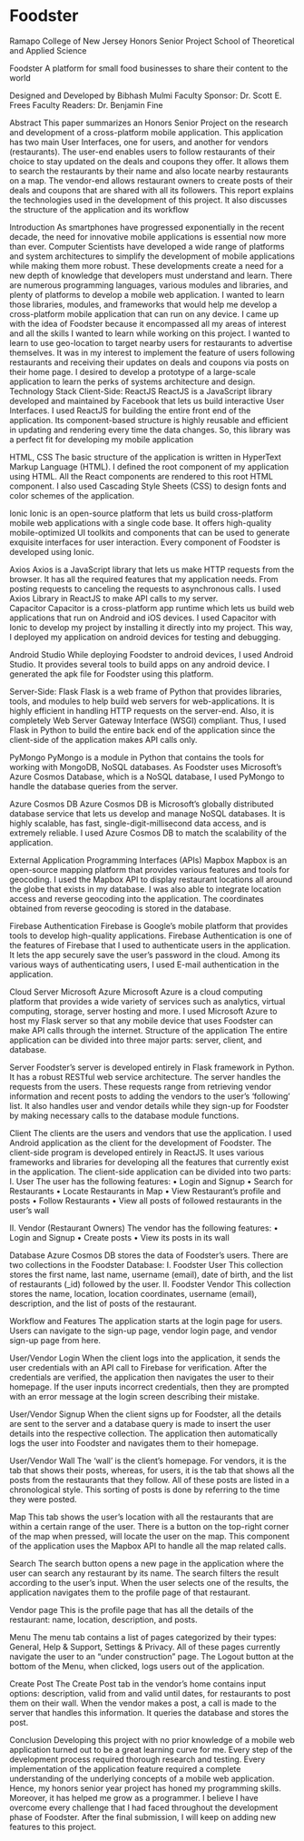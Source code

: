 # Foodster
Ramapo College of New Jersey
Honors Senior Project
School of Theoretical and Applied Science

Foodster
A platform for small food businesses to share their content to the world

Designed and Developed by Bibhash Mulmi
Faculty Sponsor: Dr. Scott E. Frees
Faculty Readers: Dr. Benjamin Fine

Abstract 
	This paper summarizes an Honors Senior Project on the research and development of a cross-platform mobile application. This application has two main User Interfaces, one for users, and another for vendors (restaurants). The user-end enables users to follow restaurants of their choice to stay updated on the deals and coupons they offer. It allows them to search the restaurants by their name and also locate nearby restaurants on a map. The vendor-end allows restaurant owners to create posts of their deals and coupons that are shared with all its followers. 
	This report explains the technologies used in the development of this project. It also discusses the structure of the application and its workflow
 
Introduction
As smartphones have progressed exponentially in the recent decade, the need for innovative mobile applications is essential now more than ever. Computer Scientists have developed a wide range of platforms and system architectures to simplify the development of mobile applications while making them more robust. These developments create a need for a new depth of knowledge that developers must understand and learn. There are numerous programming languages, various modules and libraries, and plenty of platforms to develop a mobile web application. I wanted to learn those libraries, modules, and frameworks that would help me develop a cross-platform mobile application that can run on any device. 
I came up with the idea of Foodster because it encompassed all my areas of interest and all the skills I wanted to learn while working on this project. I wanted to learn to use geo-location to target nearby users for restaurants to advertise themselves. It was in my interest to implement the feature of users following restaurants and receiving their updates on deals and coupons via posts on their home page. I desired to develop a prototype of a large-scale application to learn the perks of systems architecture and design. 
Technology Stack
Client-Side:
ReactJS
	ReactJS is a JavaScript library developed and maintained by Facebook that lets us build interactive User Interfaces. I used ReactJS for building the entire front end of the application. Its component-based structure is highly reusable and efficient in updating and rendering every time the data changes. So, this library was a perfect fit for developing my mobile application

HTML, CSS
	The basic structure of the application is written in HyperText Markup Language (HTML). I defined the root component of my application using HTML. All the React components are rendered to this root HTML component. I also used Cascading Style Sheets (CSS) to design fonts and color schemes of the application. 

Ionic
	Ionic is an open-source platform that lets us build cross-platform mobile web applications with a single code base. It offers high-quality mobile-optimized UI toolkits and components that can be used to generate exquisite interfaces for user interaction. Every component of Foodster is developed using Ionic.

Axios
	Axios is a JavaScript library that lets us make HTTP requests from the browser. It has all the required features that my application needs. From posting requests to canceling the requests to asynchronous calls. I used Axios Library in ReactJS to make API calls to my server.  
Capacitor
	Capacitor is a cross-platform app runtime which lets us build web applications that run on Android and iOS devices. I used Capacitor with Ionic to develop my project by installing it directly into my project. This way, I deployed my application on android devices for testing and debugging.

Android Studio
	While deploying Foodster to android devices, I used Android Studio. It provides several tools to build apps on any android device. I generated the apk file for Foodster using this platform.
 
Server-Side:
Flask
	Flask is a web frame of Python that provides libraries, tools, and modules to help build web servers for web-applications. It is highly efficient in handling HTTP requests on the server-end. Also, it is completely Web Server Gateway Interface (WSGI) compliant. Thus, I used Flask in Python to build the entire back end of the application since the client-side of the application makes API calls only. 

PyMongo
	PyMongo is a module in Python that contains the tools for working with MongoDB, NoSQL databases. As Foodster uses Microsoft’s Azure Cosmos Database, which is a NoSQL database, I used PyMongo to handle the database queries from the server.


Azure Cosmos DB
	Azure Cosmos DB is Microsoft’s globally distributed database service that lets us develop and manage NoSQL databases. It is highly scalable, has fast, single-digit-millisecond data access, and is extremely reliable. I used Azure Cosmos DB to match the scalability of the application.

External Application Programming Interfaces (APIs)
Mapbox
	Mapbox is an open-source mapping platform that provides various features and tools for geocoding. I used the Mapbox API to display restaurant locations all around the globe that exists in my database. I was also able to integrate location access and reverse geocoding into the application. The coordinates obtained from reverse geocoding is stored in the database.

Firebase Authentication
	Firebase is Google’s mobile platform that provides tools to develop high-quality applications. Firebase Authentication is one of the features of Firebase that I used to authenticate users in the application. It lets the app securely save the user’s password in the cloud. Among its various ways of authenticating users, I used E-mail authentication in the application.

Cloud Server
Microsoft Azure
	Microsoft Azure is a cloud computing platform that provides a wide variety of services such as analytics, virtual computing, storage, server hosting and more. I used Microsoft Azure to host my Flask server so that any mobile device that uses Foodster can make API calls through the internet. 
Structure of the application
The entire application can be divided into three major parts: server, client, and database.

Server
Foodster’s server is developed entirely in Flask framework in Python. It has a robust RESTful web service architecture. The server handles the requests from the users. These requests range from retrieving vendor information and recent posts to adding the vendors to the user’s ‘following’ list. It also handles user and vendor details while they sign-up for Foodster by making necessary calls to the database module functions.

Client 
	The clients are the users and vendors that use the application. I used Android application as the client for the development of Foodster. The client-side program is developed entirely in ReactJS. It uses various frameworks and libraries for developing all the features that currently exist in the application. The client-side application can be divided into two parts: 
I.	User
The user has the following features:
•	Login and Signup
•	Search for Restaurants
•	Locate Restaurants in Map
•	View Restaurant’s profile and posts
•	Follow Restaurants
•	View all posts of followed restaurants in the user’s wall

II.	Vendor (Restaurant Owners)
The vendor has the following features:
•	Login and Signup
•	Create posts
•	View its posts in its wall

Database
	Azure Cosmos DB stores the data of Foodster’s users. There are two collections in the Foodster Database:
I.	Foodster User
This collection stores the first name, last name, username (email), date of birth, and the list of restaurants (_id) followed by the user.
II.	Foodster Vendor
This collection stores the name, location, location coordinates, username (email), description, and the list of posts of the restaurant. 

Workflow and Features 
The application starts at the login page for users. Users can navigate to the sign-up page, vendor login page, and vendor sign-up page from here. 

User/Vendor Login
	When the client logs into the application, it sends the user credentials with an API call to Firebase for verification. After the credentials are verified, the application then navigates the user to their homepage. If the user inputs incorrect credentials, then they are prompted with an error message at the login screen describing their mistake. 

User/Vendor Signup
When the client signs up for Foodster, all the details are sent to the server and a database query is made to insert the user details into the respective collection. The application then automatically logs the user into Foodster and navigates them to their homepage.
	 
User/Vendor Wall
The ‘wall’ is the client’s homepage. For vendors, it is the tab that shows their posts, whereas, for users, it is the tab that shows all the posts from the restaurants that they follow. All of these posts are listed in a chronological style. This sorting of posts is done by referring to the time they were posted.

Map
This tab shows the user’s location with all the restaurants that are within a certain range of the user. There is a button on the top-right corner of the map when pressed, will locate the user on the map. This component of the application uses the Mapbox API to handle all the map related calls.

Search
	The search button opens a new page in the application where the user can search any restaurant by its name. The search filters the result according to the user’s input. When the user selects one of the results, the application navigates them to the profile page of that restaurant. 


Vendor page
This is the profile page that has all the details of the restaurant: name, location, description, and posts.
 
Menu
The menu tab contains a list of pages categorized by their types: General, Help & Support, Settings & Privacy. All of these pages currently navigate the user to an “under construction” page. The Logout button at the bottom of the Menu, when clicked, logs users out of the application.

Create Post
The Create Post tab in the vendor’s home contains input options: description, valid from and valid until dates, for restaurants to post them on their wall. When the vendor makes a post, a call is made to the server that handles this information. It queries the database and stores the post.

Conclusion
	Developing this project with no prior knowledge of a mobile web application turned out to be a great learning curve for me. Every step of the development process required thorough research and testing. Every implementation of the application feature required a complete understanding of the underlying concepts of a mobile web application. 
	Hence, my honors senior year project has honed my programming skills. Moreover, it has helped me grow as a programmer. I believe I have overcome every challenge that I had faced throughout the development phase of Foodster. After the final submission, I will keep on adding new features to this project.

